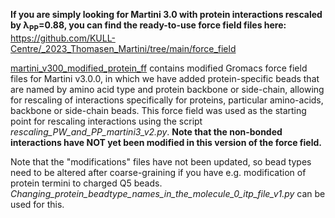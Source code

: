 **If you are simply looking for Martini 3.0 with protein interactions rescaled by λ<sub>PP</sub>=0.88, you can find the ready-to-use force field files here:** https://github.com/KULL-Centre/_2023_Thomasen_Martini/tree/main/force_field

[martini_v300_modified_protein_ff](https://github.com/KULL-Centre/_2023_Thomasen_Martini/tree/main/rescaling_files_and_scripts/martini_v300_modified_protein_ff) contains modified Gromacs force field files for Martini v3.0.0, in which we have added protein-specific beads that are named by amino acid type and protein backbone or side-chain, allowing for rescaling of interactions specifically for proteins, particular amino-acids, backbone or side-chain beads.
This force field was used as the starting point for rescaling interactions using the script _rescaling_PW_and_PP_martini3_v2.py_. **Note that the non-bonded interactions have NOT yet been modified in this version of the force field.**

Note that the "modifications" files have not been updated, so bead types need to be altered after coarse-graining if you have e.g. modification of protein termini to charged Q5 beads. _Changing_protein_beadtype_names_in_the_molecule_0_itp_file_v1.py_ can be used for this.
